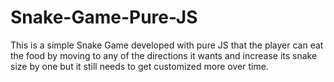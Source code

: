 # Snake-Game-Pure-JS
This is a simple Snake Game developed with pure JS that the player can eat the food by moving to any of the directions it wants and increase its snake size by one but it still needs to get customized more over time.
